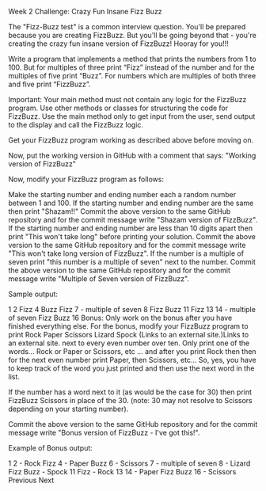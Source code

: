 Week 2 Challenge: Crazy Fun Insane Fizz Buzz

The "Fizz-Buzz test" is a common interview question. You'll be prepared because you are creating FizzBuzz. But you'll be going beyond that - you're creating the crazy fun insane version of FizzBuzz! Hooray for you!!!

Write a program that implements a method that prints the numbers from 1 to 100. But for multiples of three print “Fizz” instead of the number and for the multiples of five print “Buzz”. For numbers which are multiples of both three and five print “FizzBuzz”.

Important: Your main method must not contain any logic for the FizzBuzz program. Use other methods or classes for structuring the code for FizzBuzz. Use the main method only to get input from the user, send output to the display and call the FizzBuzz logic.

Get your FizzBuzz program working as described above before moving on.

Now, put the working version in GitHub with a comment that says: "Working version of FizzBuzz"

Now, modify your FizzBuzz program as follows:

Make the starting number and ending number each a random number between 1 and 100. If the starting number and ending number are the same then print "Shazam!!"
Commit the above version to the same GitHub repository and for the commit message write "Shazam version of FizzBuzz".
If the starting number and ending number are less than 10 digits apart then print "This won't take long" before printing your solution.
Commit the above version to the same GitHub repository and for the commit message write "This won't take long version of FizzBuzz".
If the number is a multiple of seven print "this number is a multiple of seven" next to the number.
Commit the above version to the same GitHub repository and for the commit message write "Multiple of Seven version of FizzBuzz".
 

Sample output:

1
2
Fizz
4
Buzz
Fizz
7 - multiple of seven
8
Fizz
Buzz
11
Fizz
13
14 - multiple of seven
Fizz Buzz
16
Bonus:
Only work on the bonus after you have finished everything else. For the bonus, modify your FizzBuzz program to print Rock Paper Scissors Lizard Spock (Links to an external site.)Links to an external site. next to every even number over ten. Only print one of the words... Rock  or Paper or Scissors, etc ... and after you print Rock then then for the next even number print Paper, then Scissors, etc... So, yes, you have to keep track of the word you just printed and then use the next word in the list.

If the number has a word next to it (as would be the case for 30) then print FizzBuzz Scissors in place of the 30. (note: 30 may not resolve to Scissors depending on your starting number).

Commit the above version to the same GitHub repository and for the commit message write "Bonus version of FizzBuzz - I've got this!".

Example of Bonus output:

1
2 - Rock
Fizz
4 - Paper
Buzz
6 - Scissors
7 - multiple of seven
8 - Lizard
Fizz
Buzz - Spock
11
Fizz - Rock
13
14 - Paper
Fizz Buzz
16 - Scissors
Previous Next
